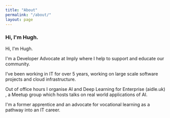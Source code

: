 ```yaml
---
title: "About"
permalink: "/about/"
layout: page
---
```


### Hi, I'm Hugh.

Hi, I'm Hugh.

I'm a Developer Advocate at Imply where I help to support and educate our community.

I’ve been working in IT for over 5 years, working on large scale software projects and cloud infrastructure.

Out of office hours I organise AI and Deep Learning for Enterprise (aidle.uk) , a Meetup group which hosts talks on real world applications of AI.

I'm a former apprentice and an advocate for vocational learning as a pathway into an IT career.